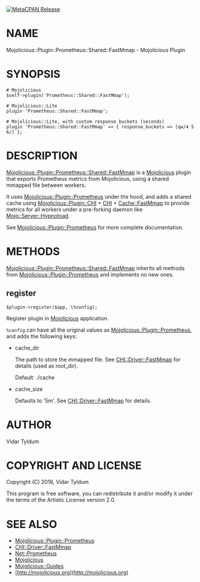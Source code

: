 [![MetaCPAN Release](https://badge.fury.io/pl/Mojolicious-Plugin-Prometheus-Shared-FastMmap.svg)](https://metacpan.org/release/Mojolicious-Plugin-Prometheus-Shared-FastMmap)
# NAME

Mojolicious::Plugin::Prometheus::Shared::FastMmap - Mojolicious Plugin

# SYNOPSIS

    # Mojolicious
    $self->plugin('Prometheus::Shared::FastMmap');

    # Mojolicious::Lite
    plugin 'Prometheus::Shared::FastMmap';

    # Mojolicious::Lite, with custom response buckets (seconds)
    plugin 'Prometheus::Shared::FastMmap' => { response_buckets => [qw/4 5 6/] };

# DESCRIPTION

[Mojolicious::Plugin::Prometheus::Shared::FastMmap](https://metacpan.org/pod/Mojolicious::Plugin::Prometheus::Shared::FastMmap) is a [Mojolicious](https://metacpan.org/pod/Mojolicious) plugin that exports Prometheus metrics from Mojolicious, using a shared mmapped file between workers.

It uses [Mojolicious::Plugin::Prometheus](https://metacpan.org/pod/Mojolicious::Plugin::Prometheus) under the hood, and adds a shared cache using [Mojolicious::Plugin::CHI](https://metacpan.org/pod/Mojolicious::Plugin::CHI) + [CHI](https://metacpan.org/pod/CHI) + [Cache::FastMmap](https://metacpan.org/pod/Cache::FastMmap) to provide metrics for all workers under a pre-forking daemon like [Mojo::Server::Hypnotoad](https://metacpan.org/pod/Mojo::Server::Hypnotoad).

See [Mojolicious::Plugin::Prometheus](https://metacpan.org/pod/Mojolicious::Plugin::Prometheus) for more complete documentation.

# METHODS

[Mojolicious::Plugin::Prometheus::Shared::FastMmap](https://metacpan.org/pod/Mojolicious::Plugin::Prometheus::Shared::FastMmap) inherits all methods from
[Mojolicious::Plugin::Prometheus](https://metacpan.org/pod/Mojolicious::Plugin::Prometheus) and implements no new ones.

## register

    $plugin->register($app, \%config);

Register plugin in [Mojolicious](https://metacpan.org/pod/Mojolicious) application.

`%config` can have all the original values as [Mojolicious::Plugin::Prometheus](https://metacpan.org/pod/Mojolicious::Plugin::Prometheus), and adds the following keys:

- cache\_dir

    The path to store the mmapped file. See [CHI::Driver::FastMmap](https://metacpan.org/pod/CHI::Driver::FastMmap) for details (used as root\_dir).

    Default: ./cache

- cache\_size

    Defaults to '5m'. See [CHI::Driver::FastMmap](https://metacpan.org/pod/CHI::Driver::FastMmap) for details.

# AUTHOR

Vidar Tyldum

# COPYRIGHT AND LICENSE

Copyright (C) 2018, Vidar Tyldum

This program is free software, you can redistribute it and/or modify it under
the terms of the Artistic License version 2.0.

# SEE ALSO

- [Mojolicious::Plugin::Prometheus](https://metacpan.org/pod/Mojolicious::Plugin::Prometheus)
- [CHI::Driver::FastMmap](https://metacpan.org/pod/CHI::Driver::FastMmap)
- [Net::Prometheus](https://metacpan.org/pod/Net::Prometheus)
- [Mojolicious](https://metacpan.org/pod/Mojolicious)
- [Mojolicious::Guides](https://metacpan.org/pod/Mojolicious::Guides)
- [http://mojolicious.org](http://mojolicious.org)
